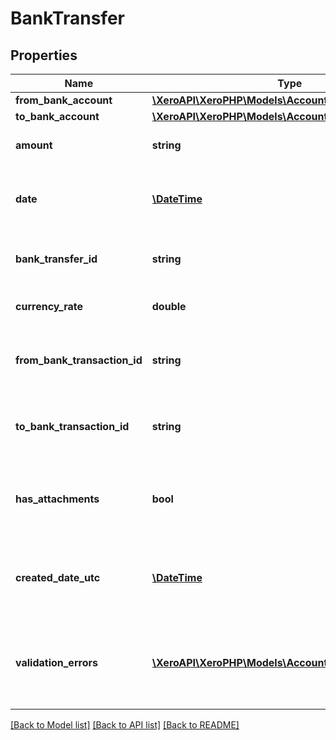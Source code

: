 # BankTransfer

## Properties
Name | Type | Description | Notes
------------ | ------------- | ------------- | -------------
**from_bank_account** | [**\XeroAPI\XeroPHP\Models\Accounting\Account**](Account.md) |  | 
**to_bank_account** | [**\XeroAPI\XeroPHP\Models\Accounting\Account**](Account.md) |  | 
**amount** | **string** | amount of the transaction | 
**date** | [**\DateTime**](\DateTime.md) | The date of the Transfer YYYY-MM-DD | [optional] 
**bank_transfer_id** | **string** | The identifier of the Bank Transfer | [optional] 
**currency_rate** | **double** | The currency rate | [optional] 
**from_bank_transaction_id** | **string** | The Bank Transaction ID for the source account | [optional] 
**to_bank_transaction_id** | **string** | The Bank Transaction ID for the destination account | [optional] 
**has_attachments** | **bool** | Boolean to indicate if a Bank Transfer has an attachment | [optional] 
**created_date_utc** | [**\DateTime**](\DateTime.md) | UTC timestamp of creation date of bank transfer | [optional] 
**validation_errors** | [**\XeroAPI\XeroPHP\Models\Accounting\ValidationError[]**](ValidationError.md) | Displays array of validation error messages from the API | [optional] 

[[Back to Model list]](../README.md#documentation-for-models) [[Back to API list]](../README.md#documentation-for-api-endpoints) [[Back to README]](../README.md)


